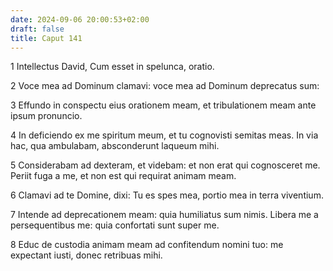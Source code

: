 ```yaml
---
date: 2024-09-06 20:00:53+02:00
draft: false
title: Caput 141
---
```





1 Intellectus David, Cum esset in spelunca, oratio.

2 Voce mea ad Dominum clamavi: voce mea ad Dominum deprecatus sum:

3 Effundo in conspectu eius orationem meam, et tribulationem meam ante ipsum pronuncio.

4 In deficiendo ex me spiritum meum, et tu cognovisti semitas meas. In via hac, qua ambulabam, absconderunt laqueum mihi.

5 Considerabam ad dexteram, et videbam: et non erat qui cognosceret me. Periit fuga a me, et non est qui requirat animam meam.

6 Clamavi ad te Domine, dixi: Tu es spes mea, portio mea in terra viventium.

7 Intende ad deprecationem meam: quia humiliatus sum nimis. Libera me a persequentibus me: quia confortati sunt super me.

8 Educ de custodia animam meam ad confitendum nomini tuo: me expectant iusti, donec retribuas mihi.

